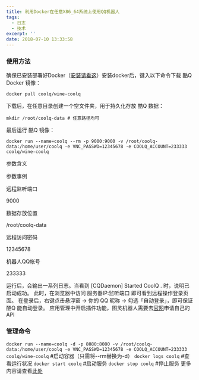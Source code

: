 ```yaml
---
title: 利用Docker在任意X86_64系统上使用QQ机器人
tags:
  - 日志
  - 技术
excerpt: ''
date: 2018-07-10 13:33:58
---
```


### 使用方法

确保已安装部署好Docker（[安装请看这](http://www.runoob.com/docker/docker-tutorial.html "安装请看这。")）安装docker后，键入以下命令下载 酷Q Docker 镜像：

    docker pull coolq/wine-coolq
    

下载后，在任意目录创建一个空文件夹，用于持久化存放 酷Q 数据：

    mkdir /root/coolq-data # 任意路径均可
    

最后运行 酷Q 镜像：

    docker run --name=coolq --rm -p 9000:9000 -v /root/coolq-data:/home/user/coolq -e VNC_PASSWD=12345678 -e COOLQ_ACCOUNT=233333 coolq/wine-coolq
    

参数含义

参数事例

远程监听端口

9000

数据存放位置

/root/coolq-data

远程访问密码

12345678

机器人QQ帐号

233333

运行后，会输出一系列日志。当看到 \[CQDaemon\] Started CoolQ . 时，说明已启动成功。 此时，在浏览器中访问 服务器IP:监听端口 即可看到远程操作登录页面。 在登录后，右键点击悬浮窗 -> 你的 QQ 昵称 -> 勾选「自动登录」，即可保证 酷Q 能自动登录。 应用管理中开启插件功能，图灵机器人需要去[官网](http://www.tuling123.com "官网")申请自己的API

### 管理命令

`docker run --name=coolq -d -p 8080:8080 -v /root/coolq-data:/home/user/coolq -e VNC_PASSWD=12345678 -e COOLQ_ACCOUNT=233333 coolq/wine-coolq` #启动容器（只需将--rm替换为-d） `docker logs coolq` #查看运行状况 `docker start coolq` #启动服务 `docker stop coolq` #停止服务 更多内容请查看[此处](https://github.com/CoolQ/docker-wine-coolq "此处")